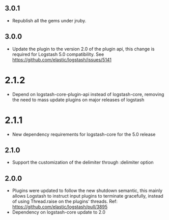 ## 3.0.1
  - Republish all the gems under jruby.
## 3.0.0
  - Update the plugin to the version 2.0 of the plugin api, this change is required for Logstash 5.0 compatibility. See https://github.com/elastic/logstash/issues/5141
# 2.1.2
  - Depend on logstash-core-plugin-api instead of logstash-core, removing the need to mass update plugins on major releases of logstash
# 2.1.1
  - New dependency requirements for logstash-core for the 5.0 release
## 2.1.0
 - Support the customization of the delimiter through :delimiter option

## 2.0.0
 - Plugins were updated to follow the new shutdown semantic, this mainly allows Logstash to instruct input plugins to terminate gracefully, 
   instead of using Thread.raise on the plugins' threads. Ref: https://github.com/elastic/logstash/pull/3895
 - Dependency on logstash-core update to 2.0

